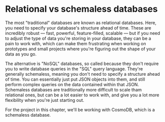 # Relational vs schemaless databases

The most "traditional" databases are known as relational databases. Here, you need to specify your database's structure ahead of time. These are incredibly robust — fast, powerful, feature-filled, scalable — but if you need to adjust the type of data you're storing in your database, they can be a pain to work with, which can make them frustrating when working on prototypes and small projects where you're figuring out the shape of your data as you go.

The alternative is "NoSQL" databases, so called because they don't require you to write database queries in the "SQL" query language. They're generally schemaless, meaning you don't need to specify a structure ahead of time. You can essentially just put JSON objects into them, and still perform complex queries on the data contained within that JSON. Schemaless databases are traditionally more difficult to scale tham relational ones, but can be a lot easier to work with, and give you a lot more flexibility when you're just starting out.

For the project in this chapter, we'll be working with CosmoDB, which is a schemaless database.
